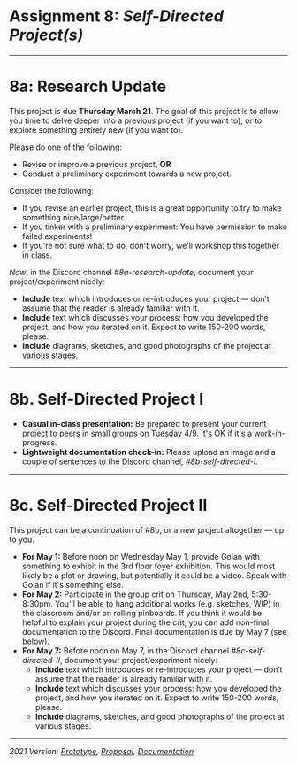 # Assignment 8: *Self-Directed Project(s)*

---

# 8a: Research Update

This project is due **Thursday March 21**. The goal of this project is to allow you time to delve deeper into a previous project (if you want to), or to explore something entirely new (if you want to). 

Please do one of the following: 

* Revise or improve a previous project, **OR**
* Conduct a preliminary experiment towards a new project. 

Consider the following: 

* If you revise an earlier project, this is a great opportunity to try to make something nice/large/better.
* If you tinker with a preliminary experiment: You have permission to make failed experiments!
* If you're not sure what to do, don't worry, we'll workshop this together in class. 

*Now*, in the Discord channel *#8a-research-update*, document your project/experiment nicely:

* **Include** text which introduces or re-introduces your project — don’t assume that the reader is already familiar with it. 
* **Include** text which discusses your process: how you developed the project, and how you iterated on it. Expect to write 150-200 words, please. 
* **Include** diagrams, sketches, and good photographs of the project at various stages.

---

# 8b. Self-Directed Project I

* **Casual in-class presentation:** Be prepared to present your current project to peers in small groups on Tuesday 4/9. It's OK if it's a work-in-progress. 
* **Lightweight documentation check-in:** Please upload an image and a couple of sentences to the Discord channel, *#8b-self-directed-I.*


---

# 8c. Self-Directed Project II

This project can be a continuation of #8b, or a new project altogether — up to you. 

* **For May 1:** Before noon on Wednesday May 1, provide Golan with something to exhibit in the 3rd floor foyer exhibition. This would most likely be a plot or drawing, but potentially it could be a video. Speak with Golan if it's something else. 
* **For May 2:** Participate in the group crit on Thursday, May 2nd, 5:30-8:30pm. You'll be able to hang additional works (e.g. sketches, WIP) in the classroom and/or on rolling pinboards. If you think it would be helpful to explain your project during the crit, you can add non-final documentation to the Discord. Final documentation is due by May 7 (see below).
* **For May 7:** Before noon on May 7, in the Discord channel *#8c-self-directed-II*, document your project/experiment nicely:
  * **Include** text which introduces or re-introduces your project — don’t assume that the reader is already familiar with it. 
  * **Include** text which discusses your process: how you developed the project, and how you iterated on it. Expect to write 150-200 words, please. 
  * **Include** diagrams, sketches, and good photographs of the project at various stages.


---

*2021 Version: [Prototype](https://courses.ideate.cmu.edu/60-428/f2021/offerings/8-mid-semester-project/), [Proposal](https://courses.ideate.cmu.edu/60-428/f2021/offerings/10-research-proposal//), [Documentation](https://courses.ideate.cmu.edu/60-428/f2021/offerings/12-final-project-documentation/)*

